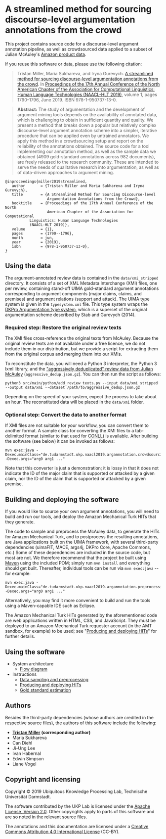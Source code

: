 # A streamlined method for sourcing discourse-level argumentation annotations from the crowd

This project contains source code for a discourse-level argument
annotation pipeline, as well as crowdsourced data applied to a subset
of Julian McAuley's [Amazon product
data](http://jmcauley.ucsd.edu/data/amazon/index.html).

If you reuse this software or data, please use the following citation:

> Tristan Miller, Maria Sukhareva, and Iryna Gurevych. [A streamlined
> method for sourcing discourse-level argumentation annotations from
> the crowd](https://www.aclweb.org/anthology/N19-1177). In
> [Proceedings of the 17th Annual Conference of the North American
> Chapter of the Association for Computational Linguistics: Human
> Language Technologies (NAACL-HLT 2019)](https://naacl2019.org/),
> volume 1, pages 1790–1796, June 2019. ISBN 978-1-950737-13-0.

> **Abstract:** The study of argumentation and the development of
> argument mining tools depends on the availability of annotated data,
> which is challenging to obtain in sufficient quantity and
> quality. We present a method that breaks down a popular but
> relatively complex discourse-level argument annotation scheme into a
> simpler, iterative procedure that can be applied even by untrained
> annotators. We apply this method in a crowdsourcing setup and report
> on the reliability of the annotations obtained. The source code for
> a tool implementing our annotation method, as well as the sample
> data we obtained (4909 gold-standard annotations across 982
> documents), are freely released to the research community. These are
> intended to serve the needs of qualitative research into
> argumentation, as well as of data-driven approaches to argument
> mining.

```
@inproceedings{miller2019streamlined,
   author       = {Tristan Miller and Maria Sukhareva and Iryna Gurevych},
   title        = {A Streamlined Method for Sourcing Discourse-level
                   Argumentation Annotations from the Crowd},
   booktitle    = {Proceedings of the 17th Annual Conference of the North
                   American Chapter of the Association for Computational
		   Linguistics: Human Language Technologies
		   (NAACL-HLT 2019)},
   volume       = {1},
   pages        = {1790--1796},
   month        = jun,
   year         = {2019},
   isbn         = {978-1-950737-13-0},
}
```

## Using the data

The argument-annotated review data is contained in the
`data/xmi_stripped` directory. It consists of a set of XML Metadata
Interchange (XMI) files, one per review, containing stand-off UIMA
gold-standard argument annotations corresponding to argument
components (major claims, claims, and premises) and argument relations
(support and attack).  The UIMA type system is given in the
`typesystem.xml` file.  This type system wraps
the
[DKPro Argumentation type system](https://github.com/dkpro/dkpro-argumentation),
which is a superset of the original argumentation scheme described by
Stab and Gurevych (2014).

### Required step: Restore the original review texts

The XMI files cross-reference the original texts from McAuley.
Because the original review texts are not available under a free
licence, we do not include them in our distribution, but we provide a
script for extracting them from the original corpus and merging them
into our XMIs.

To reconstitute the data, you will need a Python 3 interpreter, the
Python 3 lxml library, and
the
["aggressively deduplicated" review data from Julian McAuley](http://jmcauley.ucsd.edu/data/amazon/) (`aggressive_dedup.json.gz`).  You can then run the script as follows:

```
python3 src/main/python/add_review_texts.py --input data/xmi_stripped --output data/xmi --dataset /path/to/aggressive_dedup.json.gz
```

Depending on the speed of your system, expect the process to take
about an hour.  The reconstituted data will be placed in the
`data/xmi` folder.

### Optional step: Convert the data to another format

If XMI files are not suitable for your workflow, you can convert them
to another format.  A sample class for converting the XMI files to a
tab-delimited format (similar to that used for
[CONLL](http://ufal.mff.cuni.cz/conll2009-st/task-description.html))
is available.  After building the software (see below) it can be
invoked as follows:

```
mvn exec:java -Dexec.mainClass="de.tudarmstadt.ukp.naacl2019.argannotation.crowdsourcing.XmiToConllConverter" -Dexec.args="arg0 arg1 ..."
```

Note that this converter is just a demonstration; it is lossy in that
it does not indicate the ID of the major claim that is supported or
attacked by a given claim, nor the ID of the claim that is supported
or attacked by a given premise.


## Building and deploying the software

If you would like to source your own argument annotations, you will
need to build and run our tools, and deploy the Amazon Mechanical Turk
HITs that they generate.

The code to sample and preprocess the McAuley data, to generate the
HITs for Amazon Mechanical Turk, and to postprocess the resulting
annotations, are Java applications built on the UIMA framework, with
several third-party dependencies (uimaFIT, MACE, args4j, DKPro Core,
Apache Commons, etc.)  Some of these dependencies are included in the
source code, but most are not.  We therefore recommend that the
project be built using [Maven](https://maven.apache.org/) using the
included POM; simply run `mvn install` and everything should get
built.  Thereafter, individual tools can be run via `mvn exec:java` --
for example:

```
mvn exec:java -Dexec.mainClass="de.tudarmstadt.ukp.naacl2019.argannotation.preprocessing.Step01DataSampling" -Dexec.args="arg0 arg1 ..."
```

Alternatively, you may find it more convenient to build and run the
tools using a Maven-capable IDE such as Eclipse.

The Amazon Mechanical Turk HITs generated by the aforementioned code
are web applications written in HTML, CSS, and JavaScript.  They must
be deployed to an Amazon Mechanical Turk requester account (in the AMT
sandbox, for example) to be used; see "[Producing and deploying
HITs](doc/hits.md)" for further details.


## Using the software

* System architecture
  * [Flow diagram](doc/argannotation-flow-diagram.draw.io.pdf)
* Instructions
  * [Data sampling and preprocessing](doc/datasampling.md)
  * [Producing and deploying HITs](doc/hits.md)
  * [Gold standard estimation](doc/goldestimation.md)


## Authors

Besides the third-party dependencies (whose authors are credited in
the respective source files), the authors of this software include the
following:

* **[Tristan Miller](https://logological.org/) (corresponding author)**
* Maria Sukhareva
* Can Diehl
* Ji-Ung Lee
* Ivan Habernal
* Edwin Simpson
* Liane Vogel


## Copyright and licensing

Copyright © 2019 Ubiquitous Knowledge Processing Lab, Technische
Universität Darmstadt.

The software contributed by the UKP Lab is licensed under the [Apache
License, Version 2.0](http://www.apache.org/licenses/LICENSE-2.0).
Other copyrights apply to parts of this software and are so noted in
the relevant source files.

The annotations and this documentation are licensed under
a
[Creative Commons Attribution 4.0 International License](https://creativecommons.org/licenses/by/4.0/) (CC-BY).

